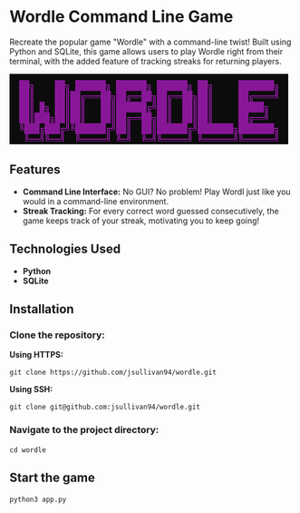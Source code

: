 # Wordle Command Line Game
Recreate the popular game "Wordle" with a command-line twist! Built using Python and SQLite, this game allows users to play Wordle right from their terminal, with the added feature of tracking streaks for returning players.

![Wordle](wordle.png)

## Features
- **Command Line Interface:** No GUI? No problem! Play Wordl just like you would in a command-line environment.
- **Streak Tracking:** For every correct word guessed consecutively, the game keeps track of your streak, motivating you to keep going!

## Technologies Used
- **Python**
- **SQLite**

## Installation
### Clone the repository:
**Using HTTPS:** 
```
git clone https://github.com/jsullivan94/wordle.git
```
**Using SSH:**
``` 
git clone git@github.com:jsullivan94/wordle.git
```
### Navigate to the project directory:
```
cd wordle
```
## Start the game
```
python3 app.py
```

